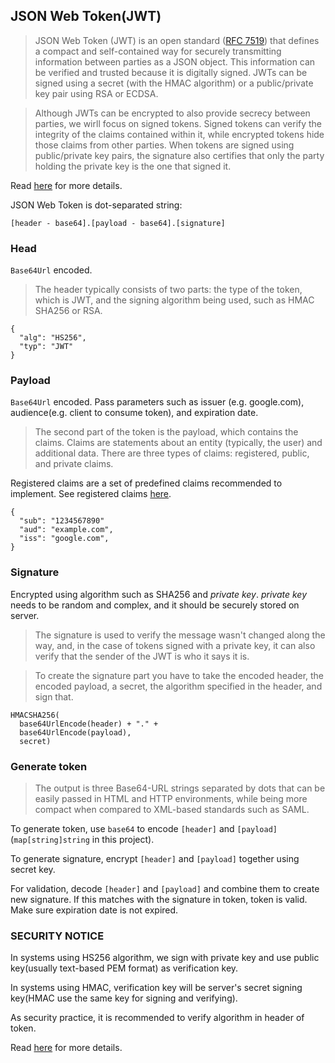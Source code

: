 ## JSON Web Token(JWT)

> JSON Web Token (JWT) is an open standard ([RFC 7519](https://tools.ietf.org/html/rfc7519)) that defines a compact and self-contained way for securely transmitting information between parties as a JSON object. This information can be verified and trusted because it is digitally signed. JWTs can be signed using a secret (with the HMAC algorithm) or a public/private key pair using RSA or ECDSA.

> Although JWTs can be encrypted to also provide secrecy between parties, we wirll focus on signed tokens. Signed tokens can verify the integrity of the claims contained within it, while encrypted tokens hide those claims from other parties. When tokens are signed using public/private key pairs, the signature also certifies that only the party holding the private key is the one that signed it.

Read [here](https://jwt.io/introduction/) for more details.

JSON Web Token is dot-separated string:

```
[header - base64].[payload - base64].[signature]
```

### Head

`Base64Url` encoded.

> The header typically consists of two parts: the type of the token, which is JWT, and the signing algorithm being used, such as HMAC SHA256 or RSA.

```
{
  "alg": "HS256",
  "typ": "JWT"
}
```

### Payload

`Base64Url` encoded. Pass parameters such as issuer (e.g. google.com), audience(e.g. client to consume token), and expiration date.

> The second part of the token is the payload, which contains the claims. Claims are statements about an entity (typically, the user) and additional data. There are three types of claims: registered, public, and private claims.

Registered claims are a set of predefined claims recommended to implement. See registered claims [here](https://tools.ietf.org/html/rfc7519#section-4.1).

```
{
  "sub": "1234567890"
  "aud": "example.com",
  "iss": "google.com",
}
```

### Signature

Encrypted using algorithm such as SHA256 and _private key_. _private key_ needs to be random and complex, and it should be securely stored on server.

> The signature is used to verify the message wasn't changed along the way, and, in the case of tokens signed with a private key, it can also verify that the sender of the JWT is who it says it is.

> To create the signature part you have to take the encoded header, the encoded payload, a secret, the algorithm specified in the header, and sign that.

```
HMACSHA256(
  base64UrlEncode(header) + "." +
  base64UrlEncode(payload),
  secret)
```

### Generate token

> The output is three Base64-URL strings separated by dots that can be easily passed in HTML and HTTP environments, while being more compact when compared to XML-based standards such as SAML.

To generate token, use `base64` to encode `[header]` and `[payload]`(`map[string]string` in this project).

To generate signature, encrypt `[header]` and `[payload]` together using secret key.

For validation, decode `[header]` and `[payload]` and combine them to create new signature. If this matches with the signature in token, token is valid. Make sure expiration date is not expired.

### SECURITY NOTICE

In systems using HS256 algorithm, we sign with private key and use public key(usually text-based PEM format) as verification key.

In systems using HMAC, verification key will be server's secret signing key(HMAC use the same key for signing and verifying).

As security practice, it is recommended to verify algorithm in header of token.

Read [here](https://auth0.com/blog/critical-vulnerabilities-in-json-web-token-libraries/) for more details.
